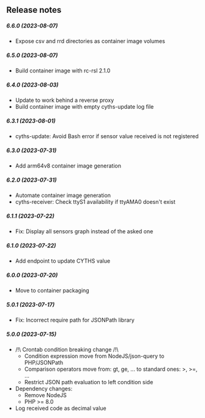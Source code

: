 Release notes
-------------
##### 6.6.0 (2023-08-07)
 *  Expose csv and rrd directories as container image volumes

##### 6.5.0 (2023-08-07)
 *  Build container image with rc-rsl 2.1.0

##### 6.4.0 (2023-08-03)
 * Update to work behind a reverse proxy
 * Build container image with empty cyths-update log file

##### 6.3.1 (2023-08-01)
 * cyths-update: Avoid Bash error if sensor value received is not registered

##### 6.3.0 (2023-07-31)
 * Add arm64v8 container image generation

##### 6.2.0 (2023-07-31)
 * Automate container image generation
 * cyths-receiver: Check ttyS1 availability if ttyAMA0 doesn't exist

##### 6.1.1 (2023-07-22)
 * Fix: Display all sensors graph instead of the asked one

##### 6.1.0 (2023-07-22)
 * Add endpoint to update CYTHS value

##### 6.0.0 (2023-07-20)
 * Move to container packaging

##### 5.0.1 (2023-07-17)
 * Fix: Incorrect require path for JSONPath library

##### 5.0.0 (2023-07-15)
 * /!\ Crontab condition breaking change /!\
   - Condition expression move from NodeJS/json-query to PHP/JSONPath
   - Comparison operators move from: gt, ge, ... to standard ones: >, >=, ...
   - Restrict JSON path evaluation to left condition side
 * Dependency changes:
   * Remove NodeJS
   * PHP >= 8.0
 * Log received code as decimal value
